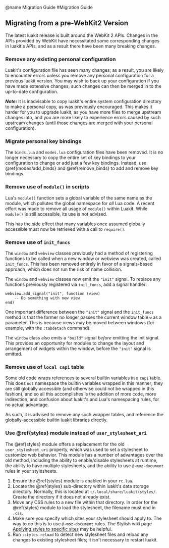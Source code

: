 @name Migration Guide
#Migration Guide

## Migrating from a pre-WebKit2 Version

The latest luakit release is built around the WebKit 2 APIs. Changes in the APIs
provided by WebKit have necessitated some corresponding changes in luakit's
APIs, and as a result there have been many breaking changes.

### Remove any existing personal configuration

Luakit's configuration file has seen many changes; as a result, you are likely
to encounter errors unless you remove any personal configuration for a previous
luakit version. You may wish to back up your configuration if you have made
extensive changes; such changes can then be merged in to the up-to-date
configuration.

**_Note:_** It is inadvisable to copy luakit's entire system configuration
directory to make a personal copy, as was previously encouraged. This
makes it harder for you to upgrade luakit, as you have more files to
merge upstream changes into, and you are more likely to experience
errors caused by such upstream changes (until those changes are merged with your
personal configuration).

### Migrate personal key bindings

The `binds.lua` and `modes.lua` configuration files have been removed.
It is no longer necessary to copy the entire set of key bindings to
your configuration to change or add just a few key bindings. Instead,
use @ref{modes/add_binds} and @ref{remove_binds} to add and remove key
bindings.

### Remove use of `module()` in scripts

Lua's `module()` function sets a global variable of the same name as the module,
which pollutes the global namespace for _all_ Lua code. A recent effort
was made to remove all usage of `module()` within Luakit. While `module()` is
still accessible, its use is not advised.

This has the side effect that many variables once assumed globally accessible
must now be retrieved with a call to `require()`.

### Remove use of `init_funcs`

The `window` and `webview` classes previously had a method of registering
functions to be called when a new window or webview was created, called
`init_funcs`. This has been removed entirely in favor of a signals-based
approach, which does not run the risk of name collision.

The `window` and `webview` classes now emit the `"init"` signal. To replace any
functions previously registered via `init_funcs`, add a signal handler:

	webview.add_signal("init", function (view)
	    -- Do something with new view
	end)

One important difference between the `"init"` signal and the
`init_funcs` method is that the former no longer passes the current
window table `w` as a parameter. This is because views may be moved
between windows (for example, with the `:tabdetach` command).

The `window` class also emits a `"build"` signal _before_ emitting the
init signal. This provides an opportunity for modules to change the layout and
arrangement of widgets within the window, before the `"init"` signal is emitted.

### Remove use of `local capi` table

Some old code wraps references to several builtin variables in a `capi` table.
This does `not` namespace the builtin variables wrapped in this manner; they are
still globally accessible (and otherwise could not be wrapped in this fashion),
and so all this accomplishes is the addition of more code, more indirection, and
confusion about luakit's and Lua's namespacing rules, for no actual advantage.

As such, it is advised to remove any such wrapper tables, and reference the
globally-accessible builtin luakit libraries directly.

### Use @ref{styles} module instead of `user_stylesheet_uri`

The @ref{styles} module offers a replacement for the old `user_stylesheet_uri`
property, which was used to set a stylesheet to customize web behavior. This
module has a number of advantages over the old method, including the ability to
enable/disable stylesheets at runtime, the ability to have multiple stylesheets,
and the ability to use `@-moz-document` rules in your stylesheets.

1. Ensure the @ref{styles} module is enabled in your `rc.lua`.
2. Locate the @ref{styles} sub-directory within luakit's data storage directory.
   Normally, this is located at `~/.local/share/luakit/styles/`. Create the
   directory if it does not already exist.
3. Move any CSS rules to a new file within that directory. In order for the
   @ref{styles} module to load the stylesheet, the filename must end in `.css`.
4. Make sure you specify which sites your stylesheet should apply to. The way to
   do this is to use `@-moz-document` rules. The Stylish wiki page [Applying styles to specific sites](https://github.com/stylish-userstyles/stylish/wiki/Applying-styles-to-specific-sites) may be helpful.
5. Run `:styles-reload` to detect new stylesheet files and reload any changes to
   existing stylesheet files; it isn't necessary to restart luakit.
